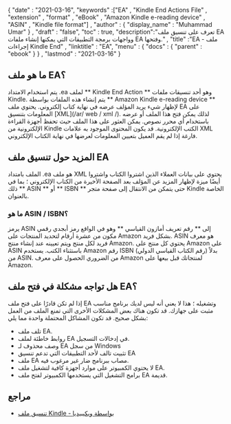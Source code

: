 {
  "date" : "2021-03-16",
  "keywords" :["EA" , "Kindle End Actions File" , "extension" , "format" , "eBook" , "Amazon Kindle e-reading device" , "ASIN" , "Kindle file format"] ,
  "author" : {
    "display_name" : "Muhammad Umar"
} ,
  "draft" : "false",
  "toc" : true,
  "description":"تعرف على تنسيق ملف EA وواجهات برمجة التطبيقات التي يمكنها إنشاء ملفات EA وفتحها." ,
  "title" :"EA - ملف إجراءات Kindle End" ,
  "linktitle" : "EA",
  "menu" : {
    "docs" : {
      "parent" : "ebook"
}
} ,
  "lastmod" : "2021-03-16"
}

## ما هو ملف EA؟ ##

يتم استخدام الامتداد .ea لملف ** Kindle End Action ** وهو أحد تنسيقات ملفات Kindle. يتم إنشاء هذه الملفات بواسطة ** Amazon Kindle e-reading device ** لإظهار شيء يريد المؤلف عرضه في نهاية كتاب إلكتروني. يحتوي ملف EA على المعلومات بتنسيق [XML](/ar/ web / xml /). لذلك يمكن فتح هذا الملف أو عرضه باستخدام أي محرر نصوص. يمكن العثور على هذا الملف حيث تحفظ أجهزة القراءة الإلكترونية من Kindle الكتب الإلكترونية. قد يكون المحتوى الموجود به علامات XML فارغة إذا لم يقم العميل بتعيين المعلومات لعرضها في نهاية الكتاب الإلكتروني.

## المزيد حول تنسيق ملف EA ##

الملف بامتداد .ea هو ملف XML يحتوي على بيانات العملاء الذين اشتروا الكتاب واشتروا أيضًا ميزة لإظهار المزيد عن المؤلف بعد الصفحة الأخيرة من الكتاب الإلكتروني ؛ بما في ذلك ** ASIN ** أو ** ISBN ** حتى يتمكن من الانتقال إلى صفحة متجر Kindle الخاصة بالعنوان.

### ما هو ASIN / ISBN؟ ###

يرمز ASIN إلى ** رقم تعريف أمازون القياسي ** وهو في الواقع رمز أبجدي رقمي مكون من عشرة أرقام لتحديد المنتجات على Amazon بشكل فريد. ASIN هو معرف فريد لكل منتج ويتم تعيينه عند إنشاء منتج Amazon. يحتوي كل منتج على Amazon على ASIN باستثناء الكتب. يستخدم Amazon رقم ISBN (رقم الكتاب القياسي الدولي) بدلاً من ASIN. من الضروري الحصول على معرف Amazon لمنتجاتك قبل بيعها على Amazon.

## هل تواجه مشكلة في فتح ملف EA؟

إذا لم تكن قادرًا على فتح ملف EA وتشغيله ؛ هذا لا يعني أنه ليس لديك برنامج مناسب مثبت على جهازك. قد تكون هناك بعض المشكلات الأخرى التي تمنع الملف من العمل بشكل صحيح. قد تكون المشاكل المحتملة واحدة مما يلي:

- تلف ملف EA.
- روابط خاطئة لملف EA في إدخالات التسجيل.
- وصف محذوف لـ EA من سجل Windows
- تثبيت تالف لأحد التطبيقات التي تدعم تنسيق EA
- ملف EA مصاب ببرنامج ضار غير مرغوب فيه.
- لا يحتوي الكمبيوتر على موارد أجهزة كافية لتشغيل ملف EA.
- برامج التشغيل التي يستخدمها الكمبيوتر لفتح ملف EA قديمة.


## مراجع

* [تنسيق ملف Kindle - بواسطة ويكيبيديا](https://en.wikipedia.org/wiki/Kindle_File_Format)


